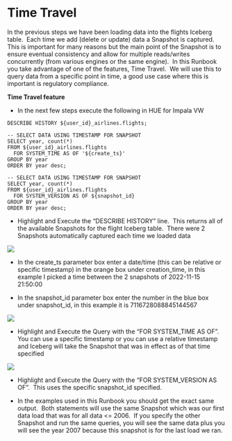 # Time Travel

In the previous steps we have been loading data into the flights Iceberg table.  Each time we add (delete or update) data a Snapshot is captured.  This is important for many reasons but the main point of the Snapshot is to ensure eventual consistency and allow for multiple reads/writes concurrently (from various engines or the same engine).  In this Runbook you take advantage of one of the features, Time Travel.  We will use this to query data from a specific point in time, a good use case where this is important is regulatory compliance.

**Time Travel feature**

- In the next few steps execute the following in HUE for Impala VW

<!---->

    DESCRIBE HISTORY ${user_id}_airlines.flights;

    -- SELECT DATA USING TIMESTAMP FOR SNAPSHOT
    SELECT year, count(*) 
    FROM ${user_id}_airlines.flights
      FOR SYSTEM_TIME AS OF '${create_ts}'
    GROUP BY year
    ORDER BY year desc;

    -- SELECT DATA USING TIMESTAMP FOR SNAPSHOT
    SELECT year, count(*) 
    FROM ${user_id}_airlines.flights
      FOR SYSTEM_VERSION AS OF ${snapshot_id}
    GROUP BY year
    ORDER BY year desc;

- Highlight and Execute the “DESCRIBE HISTORY” line.  This returns all of the available Snapshots for the flight Iceberg table.  There were 2 Snapshots automatically captured each time we loaded data

![](../images/59.png)

- In the create\_ts parameter box enter a date/time (this can be relative or specific timestamp) in the orange box under creation\_time, in this example I picked a time between the 2 snapshots of 2022-11-15 21:50:00

- In the snapshot\_id parameter box enter the number in the blue box under snapshot\_id, in this example it is 7116728088845144567

![](../images/60.png)

- Highlight and Execute the Query with the “FOR SYSTEM\_TIME AS OF”.  You can use a specific timestamp or you can use a relative timestamp and Iceberg will take the Snapshot that was in effect as of that time specified

![](../images/61.png)

- Highlight and Execute the Query with the “FOR SYSTEM\_VERSION AS OF”.  This uses the specific snapshot\_id specified.

* In the examples used in this Runbook you should get the exact same output.  Both statements will use the same Snapshot which was our first data load that was for all data <= 2006.  If you specify the other Snapshot and run the same queries, you will see the same data plus you will see the year 2007 because this snapshot is for the last load we ran.

